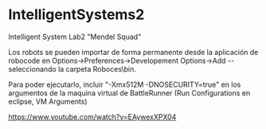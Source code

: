 # IntelligentSystems2
Intelligent System Lab2 "Mendel Squad"

Los robots se pueden importar de forma permanente desde la aplicación de robocode en Options->Preferences->Developement Options->Add  -- seleccionando la carpeta Roboces\bin.

Para poder ejecutarlo, incluir "-Xmx512M -DNOSECURITY=true" en los argumentos de la maquina virtual de BattleRunner (Run Configurations en eclipse, VM Arguments)

https://www.youtube.com/watch?v=EAywexXPX04
